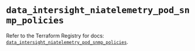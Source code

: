 # `data_intersight_niatelemetry_pod_snmp_policies`

Refer to the Terraform Registry for docs: [`data_intersight_niatelemetry_pod_snmp_policies`](https://registry.terraform.io/providers/ciscodevnet/intersight/1.0.71/docs/data-sources/niatelemetry_pod_snmp_policies).
